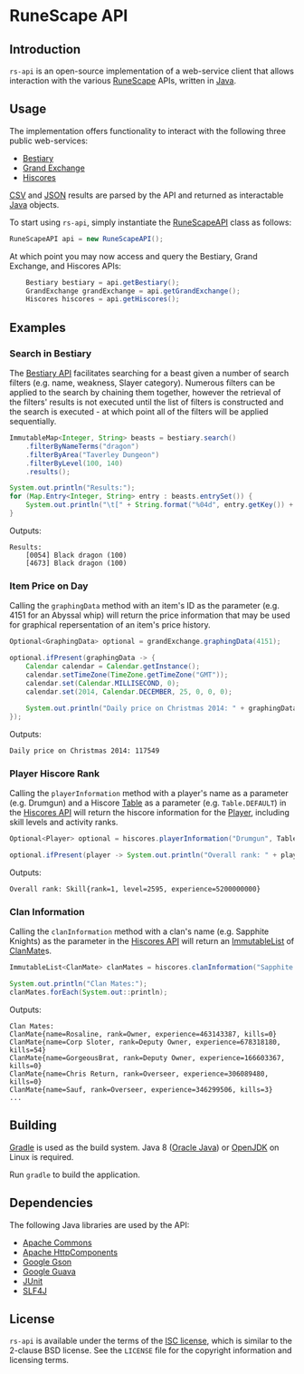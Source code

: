 # RuneScape API

## Introduction

`rs-api` is an open-source implementation of a web-service client that allows interaction with the various [RuneScape][rs] APIs, written in [Java][java].

## Usage

The implementation offers functionality to interact with the following three public web-services:

* [Bestiary][bestiary]
* [Grand Exchange][ge]
* [Hiscores][hiscores]

[CSV][csv] and [JSON][json] results are parsed by the API and returned as interactable [Java][java] objects.

To start using `rs-api`, simply instantiate the [RuneScapeAPI][rsapi] class as follows:

```java
RuneScapeAPI api = new RuneScapeAPI();
```

At which point you may now access and query the Bestiary, Grand Exchange, and Hiscores APIs:

```java
	Bestiary bestiary = api.getBestiary();
	GrandExchange grandExchange = api.getGrandExchange();
	Hiscores hiscores = api.getHiscores();
```

## Examples

### Search in Bestiary

The [Bestiary API][bestiary-api] facilitates searching for a beast given a number of search filters (e.g. name, weakness, Slayer category). Numerous filters can be applied to the search by chaining them together, however the retrieval of the filters' results is not executed until the list of filters is constructed and the search is executed - at which point all of the filters will be applied sequentially.

```java
ImmutableMap<Integer, String> beasts = bestiary.search()
	.filterByNameTerms("dragon")
	.filterByArea("Taverley Dungeon")
	.filterByLevel(100, 140)
	.results();

System.out.println("Results:");
for (Map.Entry<Integer, String> entry : beasts.entrySet()) {
	System.out.println("\t[" + String.format("%04d", entry.getKey()) + "] " + entry.getValue());
}
```

Outputs:

```
Results:
	[0054] Black dragon (100)
	[4673] Black dragon (100)
```

### Item Price on Day

Calling the `graphingData` method with an item's ID as the parameter (e.g. 4151 for an Abyssal whip) will return the price information that may be used for graphical repersentation of an item's price history.

```java
Optional<GraphingData> optional = grandExchange.graphingData(4151);

optional.ifPresent(graphingData -> {
	Calendar calendar = Calendar.getInstance();
	calendar.setTimeZone(TimeZone.getTimeZone("GMT"));
	calendar.set(Calendar.MILLISECOND, 0);
	calendar.set(2014, Calendar.DECEMBER, 25, 0, 0, 0);
	
	System.out.println("Daily price on Christmas 2014: " + graphingData.getDailyValue(calendar.getTime()).get());
});
```

Outputs:

```
Daily price on Christmas 2014: 117549
```

### Player Hiscore Rank

Calling the `playerInformation` method with a player's name as a parameter (e.g. Drumgun) and a Hiscore [Table][table] as a parameter (e.g. `Table.DEFAULT`) in the [Hiscores API][hiscores-api] will return the hiscore information for the [Player][player], including skill levels and activity ranks.

```java
Optional<Player> optional = hiscores.playerInformation("Drumgun", Table.DEFAULT);

optional.ifPresent(player -> System.out.println("Overall rank: " + player.getSkills().get("Overall")));
```

Outputs:

```
Overall rank: Skill{rank=1, level=2595, experience=5200000000}
```

### Clan Information

Calling the `clanInformation` method with a clan's name (e.g. Sapphite Knights) as the parameter in the [Hiscores API][hiscores-api] will return an [ImmutableList][immutablelist] of [ClanMate][clanmate]s.

```java
ImmutableList<ClanMate> clanMates = hiscores.clanInformation("Sapphite Knights");

System.out.println("Clan Mates:");
clanMates.forEach(System.out::println);
```

Outputs:

```
Clan Mates:
ClanMate{name=Rosaline, rank=Owner, experience=463143387, kills=0}
ClanMate{name=Corp Sloter, rank=Deputy Owner, experience=678318180, kills=54}
ClanMate{name=GorgeousBrat, rank=Deputy Owner, experience=166603367, kills=0}
ClanMate{name=Chris Return, rank=Overseer, experience=306089480, kills=0}
ClanMate{name=Sauf, rank=Overseer, experience=346299506, kills=3}
...
```

## Building

[Gradle][gradle] is used as the build system. Java 8 ([Oracle Java][oracle]) or [OpenJDK][openjdk] on Linux is required.

Run `gradle` to build the application.

## Dependencies

The following Java libraries are used by the API:

* [Apache Commons][commons]
* [Apache HttpComponents][httpcomponents]
* [Google Gson][gson]
* [Google Guava][guava]
* [JUnit][junit]
* [SLF4J][slf4j]

## License

`rs-api` is available under the terms of the [ISC license][isc], which is similar to the 2-clause BSD license. See the `LICENSE` file for the copyright information and licensing terms.

[java]: https://www.java.com/
[rs]: http://runescape.com/
[bestiary]: http://services.runescape.com/m=rswiki/en/Bestiary_APIs
[ge]: http://services.runescape.com/m=rswiki/en/Grand_Exchange_APIs
[hiscores]: http://services.runescape.com/m=rswiki/en/Hiscores_APIs
[csv]: http://en.wikipedia.org/wiki/Comma-separated_values
[json]: http://en.wikipedia.org/wiki/JSON
[rsapi]: /api/src/main/java/com/runescape/api/RuneScapeAPI.java
[bestiary-api]: /bestiary/src/main/java/com/runescape/api/bestiary/Bestiary.java
[immutablemap]: http://docs.guava-libraries.googlecode.com/git/javadoc/com/google/common/collect/ImmutableMap.html
[hiscores-api]: /hiscores/src/main/java/com/runescape/api/hiscores/Hiscores.java
[table]: /hiscores/src/main/java/com/runescape/api/hiscores/model/Table.java
[player]: /hiscores/src/main/java/com/runescape/api/hiscores/model/Player.java
[immutablelist]: http://docs.guava-libraries.googlecode.com/git/javadoc/com/google/common/collect/ImmutableList.html
[clanmate]: /hiscores/src/main/java/com/runescape/api/hiscores/model/ClanMate.java
[gradle]: http://www.gradle.org/
[oracle]: http://www.oracle.com/technetwork/java/javase/downloads/index.html
[openjdk]: http://openjdk.java.net/
[commons]: https://commons.apache.org/
[httpcomponents]: https://hc.apache.org/
[gson]: https://code.google.com/p/google-gson/
[guava]: https://code.google.com/p/guava-libraries/
[junit]: http://junit.org/
[slf4j]: http://www.slf4j.org/
[isc]: https://www.isc.org/downloads/software-support-policy/isc-license/